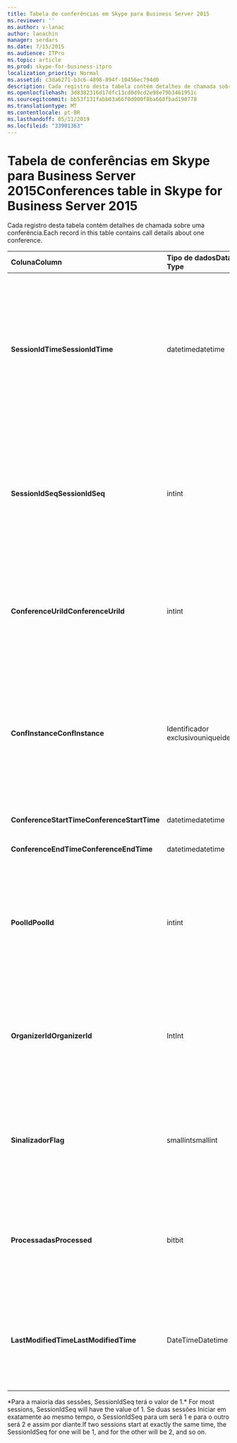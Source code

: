 ```yaml
---
title: Tabela de conferências em Skype para Business Server 2015
ms.reviewer: ''
ms.author: v-lanac
author: lanachin
manager: serdars
ms.date: 7/15/2015
ms.audience: ITPro
ms.topic: article
ms.prod: skype-for-business-itpro
localization_priority: Normal
ms.assetid: c3da6271-b3c6-4898-894f-10456ec794d0
description: Cada registro desta tabela contém detalhes de chamada sobre uma conferência.
ms.openlocfilehash: 3d8382316d17dfc13cd0d9cd2e98e79b3461951c
ms.sourcegitcommit: bb53f131fabb03a66f0d000f8ba668fbad190778
ms.translationtype: MT
ms.contentlocale: pt-BR
ms.lasthandoff: 05/11/2019
ms.locfileid: "33901363"
---
```

# <a name="conferences-table-in-skype-for-business-server-2015"></a><span data-ttu-id="75cc5-103">Tabela de conferências em Skype para Business Server 2015</span><span class="sxs-lookup"><span data-stu-id="75cc5-103">Conferences table in Skype for Business Server 2015</span></span>
 
<span data-ttu-id="75cc5-104">Cada registro desta tabela contém detalhes de chamada sobre uma conferência.</span><span class="sxs-lookup"><span data-stu-id="75cc5-104">Each record in this table contains call details about one conference.</span></span>
  
|<span data-ttu-id="75cc5-105">**Coluna**</span><span class="sxs-lookup"><span data-stu-id="75cc5-105">**Column**</span></span>|<span data-ttu-id="75cc5-106">**Tipo de dados**</span><span class="sxs-lookup"><span data-stu-id="75cc5-106">**Data Type**</span></span>|<span data-ttu-id="75cc5-107">**Chave/índice**</span><span class="sxs-lookup"><span data-stu-id="75cc5-107">**Key/Index**</span></span>|<span data-ttu-id="75cc5-108">**Detalhes**</span><span class="sxs-lookup"><span data-stu-id="75cc5-108">**Details**</span></span>|
|:-----|:-----|:-----|:-----|
|<span data-ttu-id="75cc5-109">**SessionIdTime**</span><span class="sxs-lookup"><span data-stu-id="75cc5-109">**SessionIdTime**</span></span> <br/> |<span data-ttu-id="75cc5-110">datetime</span><span class="sxs-lookup"><span data-stu-id="75cc5-110">datetime</span></span>  <br/> |<span data-ttu-id="75cc5-111">Primária</span><span class="sxs-lookup"><span data-stu-id="75cc5-111">Primary</span></span>  <br/> |<span data-ttu-id="75cc5-112">Hora em que a solicitação de conferência foi capturada pelo agente de CDR.</span><span class="sxs-lookup"><span data-stu-id="75cc5-112">Time that the conference request was captured by the CDR agent.</span></span> <span data-ttu-id="75cc5-113">Usado apenas como uma chave primária para identificar exclusivamente uma instância de conferência.</span><span class="sxs-lookup"><span data-stu-id="75cc5-113">Used only as a primary key to uniquely identify a conference instance.</span></span>  <br/> |
|<span data-ttu-id="75cc5-114">**SessionIdSeq**</span><span class="sxs-lookup"><span data-stu-id="75cc5-114">**SessionIdSeq**</span></span> <br/> |<span data-ttu-id="75cc5-115">int</span><span class="sxs-lookup"><span data-stu-id="75cc5-115">int</span></span>  <br/> |<span data-ttu-id="75cc5-116">Primária</span><span class="sxs-lookup"><span data-stu-id="75cc5-116">Primary</span></span>  <br/> |<span data-ttu-id="75cc5-117">Número de identificação para identificar a sessão.</span><span class="sxs-lookup"><span data-stu-id="75cc5-117">ID number to identify the session.</span></span> <span data-ttu-id="75cc5-118">Usado em conjunto com **SessionIdTime** para identificar exclusivamente uma instância de conferência.</span><span class="sxs-lookup"><span data-stu-id="75cc5-118">Used in conjunction with **SessionIdTime** to uniquely identify a conference instance.</span></span> * <br/> |
|<span data-ttu-id="75cc5-119">**ConferenceUriId**</span><span class="sxs-lookup"><span data-stu-id="75cc5-119">**ConferenceUriId**</span></span> <br/> |<span data-ttu-id="75cc5-120">int</span><span class="sxs-lookup"><span data-stu-id="75cc5-120">int</span></span>  <br/> |<span data-ttu-id="75cc5-121">Externa</span><span class="sxs-lookup"><span data-stu-id="75cc5-121">Foreign</span></span>  <br/> |<span data-ttu-id="75cc5-122">URI da conferência.</span><span class="sxs-lookup"><span data-stu-id="75cc5-122">Conference URI.</span></span> <span data-ttu-id="75cc5-123">Consulte a [tabela ConferenceUris do Skype para Business Server 2015](conferenceuris.md) para obter mais informações.</span><span class="sxs-lookup"><span data-stu-id="75cc5-123">See the [ConferenceUris table in Skype for Business Server 2015](conferenceuris.md) for more information.</span></span> <br/> |
|<span data-ttu-id="75cc5-124">**ConfInstance**</span><span class="sxs-lookup"><span data-stu-id="75cc5-124">**ConfInstance**</span></span> <br/> |<span data-ttu-id="75cc5-125">Identificador exclusivo</span><span class="sxs-lookup"><span data-stu-id="75cc5-125">uniqueidentifier</span></span>  <br/> | <br/> |<span data-ttu-id="75cc5-126">Útil para conferências recorrentes; cada instância de uma conferência recorrente tem o mesmo **ConferenceUri**, mas terá um **ConfInstance**de diferente.</span><span class="sxs-lookup"><span data-stu-id="75cc5-126">Useful for recurring conferences; each instance of a recurring conference has the same **ConferenceUri**, but will have a different **ConfInstance**.</span></span> <br/> |
|<span data-ttu-id="75cc5-127">**ConferenceStartTime**</span><span class="sxs-lookup"><span data-stu-id="75cc5-127">**ConferenceStartTime**</span></span> <br/> |<span data-ttu-id="75cc5-128">datetime</span><span class="sxs-lookup"><span data-stu-id="75cc5-128">datetime</span></span>  <br/> | <br/> |<span data-ttu-id="75cc5-129">Hora de início da conferência.</span><span class="sxs-lookup"><span data-stu-id="75cc5-129">Conference start time.</span></span>  <br/> |
|<span data-ttu-id="75cc5-130">**ConferenceEndTime**</span><span class="sxs-lookup"><span data-stu-id="75cc5-130">**ConferenceEndTime**</span></span> <br/> |<span data-ttu-id="75cc5-131">datetime</span><span class="sxs-lookup"><span data-stu-id="75cc5-131">datetime</span></span>  <br/> | <br/> |<span data-ttu-id="75cc5-132">Hora de início da conferência.</span><span class="sxs-lookup"><span data-stu-id="75cc5-132">Conference start time.</span></span>  <br/> |
|<span data-ttu-id="75cc5-133">**PoolId**</span><span class="sxs-lookup"><span data-stu-id="75cc5-133">**PoolId**</span></span> <br/> |<span data-ttu-id="75cc5-134">int</span><span class="sxs-lookup"><span data-stu-id="75cc5-134">int</span></span>  <br/> |<span data-ttu-id="75cc5-135">Externa</span><span class="sxs-lookup"><span data-stu-id="75cc5-135">Foreign</span></span>  <br/> |<span data-ttu-id="75cc5-136">Número de identificação para identificar o pool no qual a conferência foi capturada.</span><span class="sxs-lookup"><span data-stu-id="75cc5-136">ID number to identify the pool in which the conference was captured.</span></span> <span data-ttu-id="75cc5-137">Consulte a [tabela de Pools](pools.md) para obter mais informações.</span><span class="sxs-lookup"><span data-stu-id="75cc5-137">See the [Pools table](pools.md) for more information.</span></span> <br/> |
|<span data-ttu-id="75cc5-138">**OrganizerId**</span><span class="sxs-lookup"><span data-stu-id="75cc5-138">**OrganizerId**</span></span> <br/> |<span data-ttu-id="75cc5-139">Int</span><span class="sxs-lookup"><span data-stu-id="75cc5-139">Int</span></span>  <br/> |<span data-ttu-id="75cc5-140">Externa</span><span class="sxs-lookup"><span data-stu-id="75cc5-140">Foreign</span></span>  <br/> |<span data-ttu-id="75cc5-141">Número de identificação para identificar o organizador URI desta conferência.</span><span class="sxs-lookup"><span data-stu-id="75cc5-141">ID number to identify the organizer URI of this conference.</span></span> <span data-ttu-id="75cc5-142">Consulte a [tabela de usuários](users.md) para obter mais informações.</span><span class="sxs-lookup"><span data-stu-id="75cc5-142">See the [Users table](users.md) for more information.</span></span> <br/> |
|<span data-ttu-id="75cc5-143">**Sinalizador**</span><span class="sxs-lookup"><span data-stu-id="75cc5-143">**Flag**</span></span> <br/> |<span data-ttu-id="75cc5-144">smallint</span><span class="sxs-lookup"><span data-stu-id="75cc5-144">smallint</span></span>  <br/> || <span data-ttu-id="75cc5-145">Uma máscara de bits que contém os atributos de conferência.</span><span class="sxs-lookup"><span data-stu-id="75cc5-145">A bit mask that contains Conference Attributes.</span></span> <span data-ttu-id="75cc5-146">Valores possíveis são:</span><span class="sxs-lookup"><span data-stu-id="75cc5-146">Possible values are:</span></span> <br/>  <span data-ttu-id="75cc5-147">0X01</span><span class="sxs-lookup"><span data-stu-id="75cc5-147">0X01</span></span> <br/>  <span data-ttu-id="75cc5-148">Sintética</span><span class="sxs-lookup"><span data-stu-id="75cc5-148">Synthetic</span></span> <br/>  <span data-ttu-id="75cc5-149">Transação</span><span class="sxs-lookup"><span data-stu-id="75cc5-149">Transaction</span></span> <br/> |
|<span data-ttu-id="75cc5-150">**Processadas**</span><span class="sxs-lookup"><span data-stu-id="75cc5-150">**Processed**</span></span> <br/> |<span data-ttu-id="75cc5-151">bit</span><span class="sxs-lookup"><span data-stu-id="75cc5-151">bit</span></span>  <br/> ||<span data-ttu-id="75cc5-152">Campo interno usado pelo serviço de monitoramento.</span><span class="sxs-lookup"><span data-stu-id="75cc5-152">Internal field used by the Monitoring service.</span></span>  <br/> <span data-ttu-id="75cc5-153">Este campo foi introduzido no Microsoft Lync Server 2013.</span><span class="sxs-lookup"><span data-stu-id="75cc5-153">This field was introduced in Microsoft Lync Server 2013.</span></span>  <br/> |
|<span data-ttu-id="75cc5-154">**LastModifiedTime**</span><span class="sxs-lookup"><span data-stu-id="75cc5-154">**LastModifiedTime**</span></span> <br/> |<span data-ttu-id="75cc5-155">DateTime</span><span class="sxs-lookup"><span data-stu-id="75cc5-155">Datetime</span></span>  <br/> ||<span data-ttu-id="75cc5-156">Para uso interno pelo serviço de monitoramento.</span><span class="sxs-lookup"><span data-stu-id="75cc5-156">For internal use by the Monitoring service.</span></span>  <br/> <span data-ttu-id="75cc5-157">Este campo foi introduzido no Skype para Business Server 2015.</span><span class="sxs-lookup"><span data-stu-id="75cc5-157">This field was introduced in Skype for Business Server 2015.</span></span>  <br/> |
   
<span data-ttu-id="75cc5-158">\*Para a maioria das sessões, SessionIdSeq terá o valor de 1.</span><span class="sxs-lookup"><span data-stu-id="75cc5-158">\* For most sessions, SessionIdSeq will have the value of 1.</span></span> <span data-ttu-id="75cc5-159">Se duas sessões Iniciar em exatamente ao mesmo tempo, o SessionIdSeq para um será 1 e para o outro será 2 e assim por diante.</span><span class="sxs-lookup"><span data-stu-id="75cc5-159">If two sessions start at exactly the same time, the SessionIdSeq for one will be 1, and for the other will be 2, and so on.</span></span>
  

